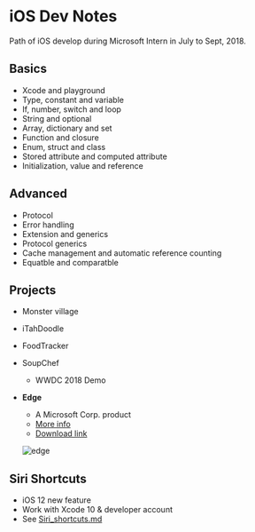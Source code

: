# iOS Dev Notes

Path of iOS develop during Microsoft Intern in July to Sept, 2018.



## Basics

* Xcode and playground
* Type, constant and variable
* If, number, switch and loop
* String and optional
* Array, dictionary and set
* Function and closure
* Enum, struct and class
* Stored attribute and computed attribute
* Initialization, value and reference 



## Advanced

* Protocol
* Error handling
* Extension and generics
* Protocol generics
* Cache management and automatic reference counting
* Equatble and  comparatble



## Projects

* Monster village

* iTahDoodle

* FoodTracker

* SoupChef

  * WWDC 2018 Demo

* **Edge** 

  * A Microsoft Corp. product
  * [More info](https://www.microsoft.com/en-us/windows/microsoft-edge-mobile)
  * [Download link](https://itunes.apple.com/us/app/microsoft-edge/id1288723196?mt=8)

  ![edge](/Users/yuxinghu/Documents/Swift-Learning-Note/Images/edge.png)



## Siri Shortcuts

* iOS 12 new feature
* Work with Xcode 10 & developer account
* See [Siri_shortcuts.md](https://github.com/lifesaver0129/iOS-Dev-Notes/blob/master/Siri_shortcuts.md)



